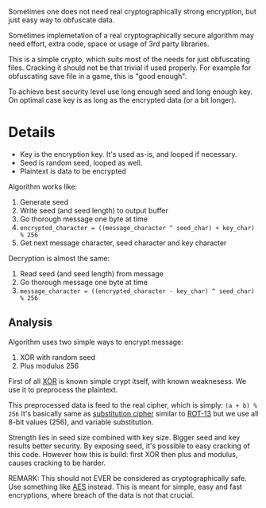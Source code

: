 Sometimes one does not need real cryptographically strong encryption,
but just easy way to obfuscate data.

Sometimes implemetation of a real cryptographically secure algorithm
may need effort, extra code, space or usage of 3rd party libraries.

This is a simple crypto, which suits most of the needs for just obfuscating files.
Cracking it should not be that trivial if used properly.
For example for obfuscating save file in a game, this is "good enough".

To achieve best security level use long enough seed and long enough key.
On optimal case key is as long as the encrypted data (or a bit longer).

# Details

 - Key is the encryption key. It's used as-is, and looped if necessary.
 - Seed is random seed, looped as well.
 - Plaintext is data to be encrypted

Algorithm works like:

 1. Generate seed
 2. Write seed (and seed length) to output buffer
 3. Go thorough message one byte at time
 4. `encrypted_character = ((message_character ^ seed_char) + key_char) % 256`
 5. Get next message character, seed character and key character

Decryption is almost the same:

 1. Read seed (and seed length) from message
 2. Go thorough message one byte at time
 3. `message_character = ((encrypted_character - key_char) ^ seed_char) % 256`

## Analysis

Algorithm uses two simple ways to encrypt message:

 1. XOR with random seed
 2. Plus modulus 256

First of all [XOR](https://en.wikipedia.org/wiki/XOR_cipher) is known simple crypt itself, with known weaknesess.
We use it to preprocess the plaintext.

This preprocessed data is feed to the real cipher, which is simply: `(a + b) % 256`
It's basically same as [substitution cipher](https://en.wikipedia.org/wiki/Substitution_cipher)
similar to [ROT-13](https://en.wikipedia.org/wiki/ROT13)
but we use all 8-bit values (256), and variable substitution.

Strength lies in seed size combined with key size. Bigger seed and key results better security.
By exposing seed, it's possible to easy cracking of this code.
However how this is build: first XOR then plus and modulus, causes cracking to be harder.

REMARK: This should not EVER be considered as cryptographically safe.
Use something like [AES](https://en.wikipedia.org/wiki/Advanced_Encryption_Standard) instead.
This is meant for simple, easy and fast encryptions, where breach of the data is not that crucial.
